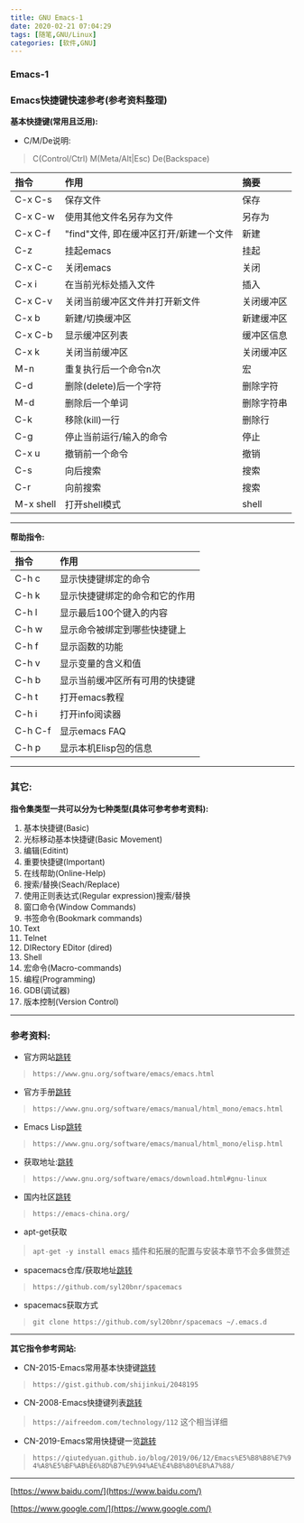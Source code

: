 ```yaml
---
title: GNU Emacs-1
date: 2020-02-21 07:04:29
tags: [随笔,GNU/Linux]
categories: [软件,GNU] 
---
```


### Emacs-1

### Emacs快捷键快速参考(参考资料整理)

**基本快捷键(常用且泛用):**

* C/M/De说明:
> C(Control/Ctrl)
> M(Meta/Alt|Esc)
> De(Backspace)

|指令|作用|摘要|
|:----|:----|:----|
|C-x C-s|保存文件|保存|
|C-x C-w|使用其他文件名另存为文件|另存为|
|C-x C-f|"find"文件, 即在缓冲区打开/新建一个文件|新建|
|C-z|挂起emacs|挂起|
|C-x C-c|关闭emacs|关闭|
|C-x i|在当前光标处插入文件|插入|
|C-x C-v|关闭当前缓冲区文件并打开新文件|关闭缓冲区|
|C-x b|新建/切换缓冲区|新建缓冲区|
|C-x C-b|显示缓冲区列表|缓冲区信息|
|C-x k|关闭当前缓冲区|关闭缓冲区|
|M-n|重复执行后一个命令n次|宏|
|C-d|删除(delete)后一个字符|删除字符|
|M-d|删除后一个单词|删除字符串|
|C-k|移除(kill)一行|删除行|
|C-g|停止当前运行/输入的命令|停止|
|C-x u|撤销前一个命令|撤销|
|C-s|向后搜索|搜索|
|C-r|向前搜索|搜索|
|M-x shell|打开shell模式|shell|

---

**帮助指令:**

|指令|作用|
|:----|:----|
|C-h c|显示快捷键绑定的命令|
|C-h k|显示快捷键绑定的命令和它的作用|
|C-h l|显示最后100个键入的内容|
|C-h w|显示命令被绑定到哪些快捷键上|
|C-h f|显示函数的功能|
|C-h v|显示变量的含义和值|
|C-h b|显示当前缓冲区所有可用的快捷键|
|C-h t|打开emacs教程|
|C-h i|打开info阅读器|
|C-h C-f|显示emacs FAQ|
|C-h p|显示本机Elisp包的信息|

---

### 其它:

**指令集类型一共可以分为七种类型(具体可参考参考资料):**

1. 基本快捷键(Basic)
2. 光标移动基本快捷键(Basic Movement)
3. 编辑(Editint)
4. 重要快捷键(Important)
5. 在线帮助(Online-Help)
6. 搜索/替换(Seach/Replace)
7. 使用正则表达式(Regular expression)搜索/替换
8. 窗口命令(Window Commands)
9. 书签命令(Bookmark commands)
10. Text
11. Telnet
12. DIRectory EDitor (dired)
13. Shell
14. 宏命令(Macro-commands)
15. 编程(Programming)
16. GDB(调试器)
17. 版本控制(Version Control)

---

### 参考资料:

* 官方网站[跳转](https://www.gnu.org/software/emacs/emacs.html)
> `https://www.gnu.org/software/emacs/emacs.html`

* 官方手册[跳转](https://www.gnu.org/software/emacs/manual/html_mono/emacs.html)
> `https://www.gnu.org/software/emacs/manual/html_mono/emacs.html`

* Emacs Lisp[跳转](https://www.gnu.org/software/emacs/manual/html_mono/elisp.html)
> `https://www.gnu.org/software/emacs/manual/html_mono/elisp.html`

* 获取地址:[跳转](https://www.gnu.org/software/emacs/download.html#gnu-linux)
> `https://www.gnu.org/software/emacs/download.html#gnu-linux`

* 国内社区[跳转](https://emacs-china.org/)
> `https://emacs-china.org/`

* apt-get获取
> `apt-get -y install emacs`
> 插件和拓展的配置与安装本章节不会多做赘述

* spacemacs仓库/获取地址[跳转](https://github.com/syl20bnr/spacemacs)
> `https://github.com/syl20bnr/spacemacs`

* spacemacs获取方式
> `git clone https://github.com/syl20bnr/spacemacs ~/.emacs.d`

---

**其它指令参考网站:**

* CN-2015-Emacs常用基本快捷键[跳转](https://gist.github.com/shijinkui/2048195)
> `https://gist.github.com/shijinkui/2048195`

* CN-2008-Emacs快捷键列表[跳转](https://aifreedom.com/technology/112)
> `https://aifreedom.com/technology/112`
> 这个相当详细

* CN-2019-Emacs常用快捷键一览[跳转](https://qiutedyuan.github.io/blog/2019/06/12/Emacs%E5%B8%B8%E7%94%A8%E5%BF%AB%E6%8D%B7%E9%94%AE%E4%B8%80%E8%A7%88/)
> `https://qiutedyuan.github.io/blog/2019/06/12/Emacs%E5%B8%B8%E7%94%A8%E5%BF%AB%E6%8D%B7%E9%94%AE%E4%B8%80%E8%A7%88/`

---

[https://www.baidu.com/](https://www.baidu.com/)

[https://www.google.com/](https://www.google.com/)


